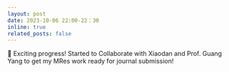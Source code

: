 ```yaml
---
layout: post
date: 2023-10-06 22:00-22：30
inline: true
related_posts: false
---
```


🚀 Exciting progress! Started to Collaborate with Xiaodan and Prof. Guang Yang to get my MRes work ready for journal submission!
